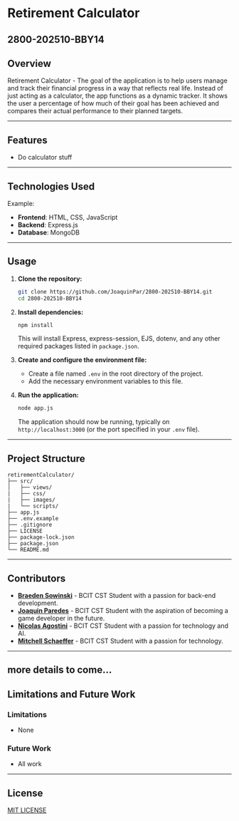 # Retirement Calculator
## 2800-202510-BBY14

## Overview

Retirement Calculator - The goal of the application is to help users manage and track their financial progress in a way that reflects real life. Instead of just acting as a calculator, the app functions as a dynamic tracker. It shows the user a percentage of how much of their goal has been achieved and compares their actual performance to their planned targets.

---

## Features

- Do calculator stuff

---

## Technologies Used

Example:
- **Frontend**: HTML, CSS, JavaScript
- **Backend**: Express.js
- **Database**: MongoDB

---

## Usage

1. **Clone the repository:**
   ```bash
   git clone https://github.com/JoaquinPar/2800-202510-BBY14.git
   cd 2800-202510-BBY14
   ```

2. **Install dependencies:**
   ```bash
   npm install
   ```
   This will install Express, express-session, EJS, dotenv, and any other required packages listed in `package.json`.

3. **Create and configure the environment file:**
   - Create a file named `.env` in the root directory of the project.
   - Add the necessary environment variables to this file.

4. **Run the application:**
   ```bash
   node app.js
   ```
   The application should now be running, typically on `http://localhost:3000` (or the port specified in your `.env` file).

---

## Project Structure

```
retirementCalculator/
├── src/
│   ├── views/
|   ├── css/
|   ├── images/
|   └── scripts/
├── app.js
├── .env.example
├── .gitignore
├── LICENSE
├── package-lock.json
├── package.json
└── README.md
```

---

## Contributors
- **[Braeden Sowinski](https://github.com/SowinskiBraeden)** - BCIT CST Student with a passion for back-end development.
- **[Joaquin Paredes](https://github.com/JoaquinPar)** - BCIT CST Student with the aspiration of becoming a game developer in the future.
- **[Nicolas Agostini](https://github.com/nicoagostini)** - BCIT CST Student with a passion for technology and AI.
- **[Mitchell Schaeffer](https://github.com/knighthawk4227)** - BCIT CST Student with a passion for technology.

---
## more details to come...

## Limitations and Future Work
### Limitations

- None

### Future Work

- All work

---

## License

[MIT LICENSE](/LICENSE)
